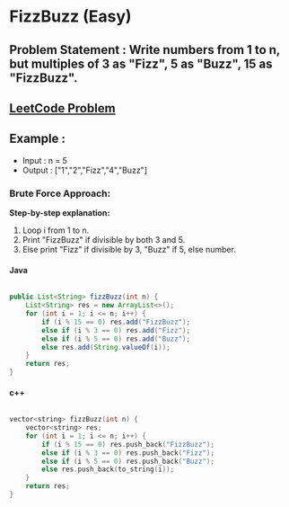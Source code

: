 #  FizzBuzz (Easy)


## Problem Statement : Write numbers from 1 to n, but multiples of 3 as "Fizz", 5 as "Buzz", 15 as "FizzBuzz".


## [LeetCode Problem](https://leetcode.com/problems/fizz-buzz/description/)

## Example :
- Input : n = 5
- Output : ["1","2","Fizz","4","Buzz"]


### Brute Force Approach: 

**Step-by-step explanation:**
1. Loop i from 1 to n.
2. Print "FizzBuzz" if divisible by both 3 and 5.
3. Else print "Fizz" if divisible by 3, "Buzz" if 5, else number.


#### Java

```java

public List<String> fizzBuzz(int n) {
    List<String> res = new ArrayList<>();
    for (int i = 1; i <= n; i++) {
        if (i % 15 == 0) res.add("FizzBuzz");
        else if (i % 3 == 0) res.add("Fizz");
        else if (i % 5 == 0) res.add("Buzz");
        else res.add(String.valueOf(i));
    }
    return res;
}
```

#### c++

```cpp

vector<string> fizzBuzz(int n) {
    vector<string> res;
    for (int i = 1; i <= n; i++) {
        if (i % 15 == 0) res.push_back("FizzBuzz");
        else if (i % 3 == 0) res.push_back("Fizz");
        else if (i % 5 == 0) res.push_back("Buzz");
        else res.push_back(to_string(i));
    }
    return res;
}
```
